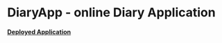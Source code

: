 # DiaryApp - online Diary Application


#### **[Deployed Application](https://merndiary.herokuapp.com/)**
